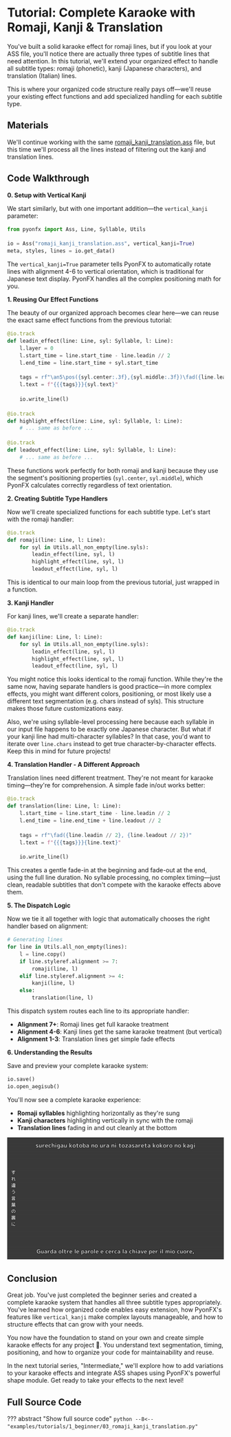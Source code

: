 # Tutorial: Complete Karaoke with Romaji, Kanji & Translation

You've built a solid karaoke effect for romaji lines, but if you look at your ASS file, you'll notice there are actually three types of subtitle lines that need attention. In this tutorial, we'll extend your organized effect to handle all subtitle types: romaji (phonetic), kanji (Japanese characters), and translation (Italian) lines.

This is where your organized code structure really pays off—we'll reuse your existing effect functions and add specialized handling for each subtitle type.

## Materials

We'll continue working with the same [romaji_kanji_translation.ass](https://github.com/CoffeeStraw/PyonFX/blob/v1.0.0/examples/ass/romaji_kanji_translation.ass) file, but this time we'll process all the lines instead of filtering out the kanji and translation lines.

## Code Walkthrough

**0. Setup with Vertical Kanji**

We start similarly, but with one important addition—the `vertical_kanji` parameter:

```python
from pyonfx import Ass, Line, Syllable, Utils

io = Ass("romaji_kanji_translation.ass", vertical_kanji=True)
meta, styles, lines = io.get_data()
```

The `vertical_kanji=True` parameter tells PyonFX to automatically rotate lines with alignment 4-6 to vertical orientation, which is traditional for Japanese text display. PyonFX handles all the complex positioning math for you.

**1. Reusing Our Effect Functions**

The beauty of our organized approach becomes clear here—we can reuse the exact same effect functions from the previous tutorial:

```python
@io.track
def leadin_effect(line: Line, syl: Syllable, l: Line):
    l.layer = 0
    l.start_time = line.start_time - line.leadin // 2
    l.end_time = line.start_time + syl.start_time

    tags = rf"\an5\pos({syl.center:.3f},{syl.middle:.3f})\fad({line.leadin // 2},0)"
    l.text = f"{{{tags}}}{syl.text}"

    io.write_line(l)

@io.track
def highlight_effect(line: Line, syl: Syllable, l: Line):
    # ... same as before ...

@io.track
def leadout_effect(line: Line, syl: Syllable, l: Line):
    # ... same as before ...
```

These functions work perfectly for both romaji and kanji because they use the segment's positioning properties (`syl.center`, `syl.middle`), which PyonFX calculates correctly regardless of text orientation.

**2. Creating Subtitle Type Handlers**

Now we'll create specialized functions for each subtitle type. Let's start with the romaji handler:

```python
@io.track
def romaji(line: Line, l: Line):
    for syl in Utils.all_non_empty(line.syls):
        leadin_effect(line, syl, l)
        highlight_effect(line, syl, l)
        leadout_effect(line, syl, l)
```

This is identical to our main loop from the previous tutorial, just wrapped in a function.

**3. Kanji Handler**

For kanji lines, we'll create a separate handler:

```python
@io.track
def kanji(line: Line, l: Line):
    for syl in Utils.all_non_empty(line.syls):
        leadin_effect(line, syl, l)
        highlight_effect(line, syl, l)
        leadout_effect(line, syl, l)
```

You might notice this looks identical to the romaji function. While they're the same now, having separate handlers is good practice—in more complex effects, you might want different colors, positioning, or most likely use a different text segmentation (e.g. chars instead of syls). This structure makes those future customizations easy.

Also, we're using syllable-level processing here because each syllable in our input file happens to be exactly one Japanese character. But what if your kanji line had multi-character syllables? In that case, you'd want to iterate over `line.chars` instead to get true character-by-character effects. Keep this in mind for future projects!

**4. Translation Handler - A Different Approach**

Translation lines need different treatment. They're not meant for karaoke timing—they're for comprehension. A simple fade in/out works better:

```python
@io.track
def translation(line: Line, l: Line):
    l.start_time = line.start_time - line.leadin // 2
    l.end_time = line.end_time + line.leadout // 2

    tags = rf"\fad({line.leadin // 2}, {line.leadout // 2})"
    l.text = f"{{{tags}}}{line.text}"

    io.write_line(l)
```

This creates a gentle fade-in at the beginning and fade-out at the end, using the full line duration. No syllable processing, no complex timing—just clean, readable subtitles that don't compete with the karaoke effects above them.

**5. The Dispatch Logic**

Now we tie it all together with logic that automatically chooses the right handler based on alignment:

```python
# Generating lines
for line in Utils.all_non_empty(lines):
    l = line.copy()
    if line.styleref.alignment >= 7:
        romaji(line, l)
    elif line.styleref.alignment >= 4:
        kanji(line, l)
    else:
        translation(line, l)
```

This dispatch system routes each line to its appropriate handler:

- **Alignment 7+**: Romaji lines get full karaoke treatment
- **Alignment 4-6**: Kanji lines get the same karaoke treatment (but vertical)
- **Alignment 1-3**: Translation lines get simple fade effects

**6. Understanding the Results**

Save and preview your complete karaoke system:

```python
io.save()
io.open_aegisub()
```

You'll now see a complete karaoke experience:

- **Romaji syllables** highlighting horizontally as they're sung
- **Kanji characters** highlighting vertically in sync with the romaji  
- **Translation lines** fading in and out cleanly at the bottom

![romaji_kanji_translation](imgs/romaji_kanji_translation.gif)

## Conclusion

Great job. You've just completed the beginner series and created a complete karaoke system that handles all three subtitle types appropriately. You've learned how organized code enables easy extension, how PyonFX's features like `vertical_kanji` make complex layouts manageable, and how to structure effects that can grow with your needs.

You now have the foundation to stand on your own and create simple karaoke effects for any project 🥲. You understand text segmentation, timing, positioning, and how to organize your code for maintainability and reuse.

In the next tutorial series, "Intermediate," we'll explore how to add variations to your karaoke effects and integrate ASS shapes using PyonFX's powerful shape module. Get ready to take your effects to the next level!

## Full Source Code
??? abstract "Show full source code"
    ```python
    --8<-- "examples/tutorials/1_beginner/03_romaji_kanji_translation.py"
    ```